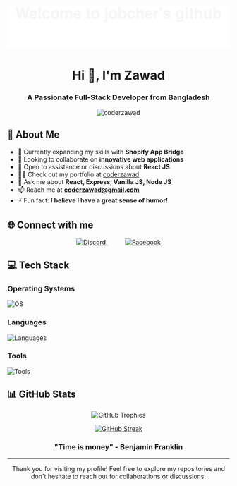 ![Welcome](https://raw.githubusercontent.com/BEPb/BEPb/5c63fa170d1cbbb0b1974f05a3dbe6aca3f5b7f3/assets/Bottom_up.svg)

<h1 align="center">Hi 👋, I'm Zawad</h1>
<h3 align="center">A Passionate Full-Stack Developer from Bangladesh</h3>

<p align="center">
  <img src="https://komarev.com/ghpvc/?username=coderzawad&label=Profile%20views&color=0e75b6&style=flat" alt="coderzawad" />
</p>

## 🚀 About Me

- 🌱 Currently expanding my skills with **Shopify App Bridge**
- 👯 Looking to collaborate on **innovative web applications**
- 🤝 Open to assistance or discussions about **React JS**
- 👨‍💻 Check out my portfolio at [coderzawad](https://zawad.vercel.app/)
- 💬 Ask me about **React, Express, Vanilla JS, Node JS**
- 📫 Reach me at **coderzawad@gmail.com**
- ⚡ Fun fact: **I believe I have a great sense of humor!**

## 🌐 Connect with me

<p align="center">
  <a href="https://discord.gg/w5Pr89PnV4" target="_blank" style="margin-right: 20px;">
    <img src="https://skillicons.dev/icons?i=discord" alt="Discord" height="40" width="40" />
  </a>
  &nbsp;&nbsp;&nbsp;&nbsp;
  <a href="https://www.facebook.com/profile.php?id=61564040035504" target="_blank">
    <img src="https://raw.githubusercontent.com/gauravghongde/social-icons/9d939e1c5b7ea4a24ac39c3e4631970c0aa1b920/SVG/Color/Facebook.svg" alt="Facebook" height="40" width="40" />
  </a>
</p>

## 💻 Tech Stack

### Operating Systems
![OS](https://skillicons.dev/icons?i=apple,linux)

### Languages
![Languages](https://skillicons.dev/icons?i=js,ts,html,css,bash,python,react,nodejs)

### Tools
![Tools](https://skillicons.dev/icons?i=aftereffects,photoshop,github,git,neovim)

## 📊 GitHub Stats


<p align="center">
  <img src="https://github-profile-trophy.vercel.app/?username=coderzawad&theme=tokyonight&column=4&margin-w=15&margin-h=15" alt="GitHub Trophies" />
</p>

<p align="center">
    <a href="https://git.io/streak-stats"><img src="https://github-readme-streak-stats-ruddy-rho.vercel.app?user=coderzawad&theme=dark&border_radius=5.8&short_numbers=true&background=45%2C8E2A82%2C000000" alt="GitHub Streak" /></a>
</p>


<h3 align="center">"Time is money" - Benjamin Franklin</h3>

---

<p align="center">
  Thank you for visiting my profile! Feel free to explore my repositories and don't hesitate to reach out for collaborations or discussions.
</p>
